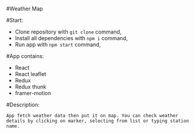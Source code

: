 #Weather Map

#Start:

<ul>
    <li>Clone repository with <code>git clone</code> command,</li>
    <li>Install all dependencies with <code>npm i</code> command,</li>
    <li>Run app with <code>npm start</code> command,</li>
</ul>

#App contains:

<ul>
   <li>React</li>
    <li>React leaflet</li>
    <li>Redux</li>
    <li>Redux thunk</li>
    <li>framer-motion</li>
</ul>

#Description:

    App fetch weather data then put it on map. You can check weather details by clicking on marker, selecting from list or typing station name.
